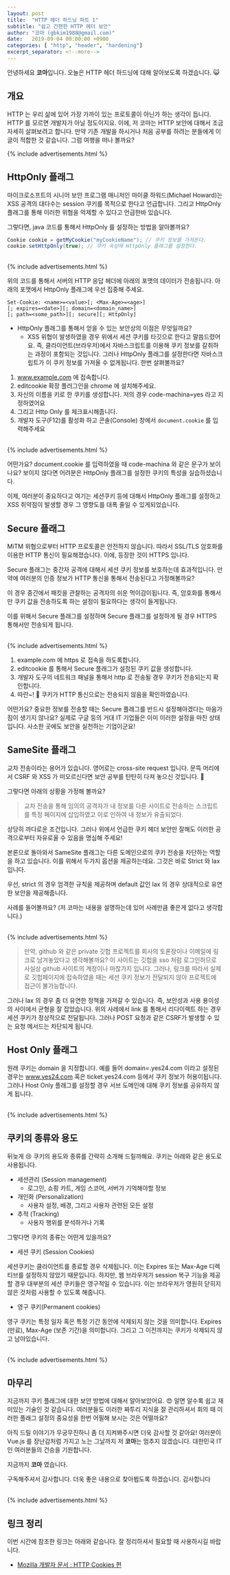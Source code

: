 ```yaml
---
layout: post
title:  "HTTP 헤더 하드닝 파트 1"
subtitle: "쉽고 간편한 HTTP 헤더 보안"
author: "코마 (gbkim1988@gmail.com)"
date:   2019-09-04 00:00:00 +0900
categories: [ "http", "header", "hardening"]
excerpt_separator: <!--more-->
---
```


안녕하세요 **코마**입니다. 오늘은 HTTP 헤더 하드닝에 대해 알아보도록 하겠습니다. 😺

<!--more-->

## 개요

HTTP 는 우리 삶에 있어 가장 가까이 있는 프로토콜이 아닌가 하는 생각이 듭니다. HTTP 를 모르면 개발자가 아닐 정도이지요. 이에, 저 코마는 HTTP 보안에 대해서 조금 자세히 살펴보려고 합니다. 만약 기존 개발을 하시거나 처음 공부를 하려는 분들에게 이 글이 적합한 것 같습니다. 그럼 여행을 떠나 볼까요?

{% include advertisements.html %}

## HttpOnly 플래그

마이크로소프트의 시니어 보안 프로그램 매니저인 마이클 하워드(Michael Howard)는 XSS 공격의 대다수는 session 쿠키를 목적으로 한다고 언급합니다. 그리고 HttpOnly 플래그를 통해 이러한 위협을 억제할 수 있다고 언급한바 있습니다.

그렇다면,  java 코드를 통해서 HttpOnly 를 설정하는 방법을 알아볼까요?

```java
Cookie cookie = getMyCookie("myCookieName"); // 쿠키 정보를 가져온다.
cookie.setHttpOnly(true); // 쿠키 속성에 HttpOnly 플래그를 설정한다.
```

<br>
{% include advertisements.html %}<br>

위의 코드를 통해서 서버의 HTTP 응답 헤더에 아래의 포맷의 데이터가 전송됩니다. 아래의 포맷에서 HttpOnly 플래그에 우선 집중해 주세요.

```
Set-Cookie: <name>=<value>[; <Max-Age>=<age>] 
[; expires=<date>][; domain=<domain_name>]
[; path=<some_path>][; secure][; HttpOnly]
```

- HttpOnly 플래그를 통해서 얻을 수 있는 보안상의 이점은 무엇일까요? 
  - XSS 위협이 발생하였을 경우 위에서 세션 쿠키를 타깃으로 한다고 말씀드렸어요. 즉, 클라이언트(브라우저)에서 자바스크립트를 이용해 쿠키 정보를 갈취하는 과정이 포함되는 것입니다. 그러나 HttpOnly 플래그를 설정한다면 자바스크립트가 이 쿠키 정보를 가져올 수 없게됩니다. 한번 살펴볼까요?

1. www.example.com 에 접속합니다.
2. editcookie 확장 플러그인을 chrome 에 설치해주세요.
3. 자신의 이름을 키로 한 쿠키를 생성합니다. 저의 경우 code-machina=yes 라고 지정하였어요
4. 그리고 Http Only 를 체크표시해줍니다.
5. 개발자 도구(F12)를 활성화 하고 콘솔(Console) 창에서 `document.cookie` 를 입력해주세요

<br>
{% include advertisements.html %}<br>

어떤가요? document.cookie 를 입력하였을 때 code-machina 와 같은 문구가 보이나요? 보이지 않다면 어려분은 HttpOnly 플래그를 설정한 쿠키의 특성을 실습하셨습니다.

이제, 여러분이 중요하다고 여기는 세션쿠키 등에 대해서 HttpOnly 플래그를 설정하고 XSS 취약점이 발생할 경우 그 영향도를 대폭 줄일 수 있게되었습니다.

## Secure 플래그

MiTM 위협으로부터 HTTP 프로토콜은 안전하지 않습니다. 따라서 SSL/TLS 암호화를 이용한 HTTP 통신이 필요해졌습니다. 이에, 등장한 것이 HTTPS 입니다. 

Secure 플래그는 중간자 공격에 대해서 세션 쿠키 정보를 보호하는데 효과적입니다. 만약에 여러분의 인증 정보가 HTTP 통신을 통해서 전송된다고 가정해볼까요?

이 경우 중간에서 패킷을 관찰하는 공격자의 쉬운 먹이감이됩니다. 즉, 암호화를 통해서만 쿠키 값을 전송하도록 하는 설정이 필요하다는 생각이 들게됩니다. 

이를 위해서 Secure 플래그를 설정하며 Secure 플래그를 설정하게 될 경우 HTTPS 통해서만 전송되게 됩니다. 

<br>
{% include advertisements.html %}<br>

1. example.com 에 https 로 접속을 하도록합니다.
2. editcookie 를 통해서 Secure 플래그가 설정된 쿠키 값을 생성합니다.
3. 개발자 도구의 네트워크 패널을 통해서 http 로 전송될 경우 쿠키가 전송되는지 확인합니다.
4. 따란~! 👏 쿠키가 HTTP 통신으로는 전송되지 않음을 확인하였습니다.

어떤가요? 중요한 정보를 전송할 때는 Secure 플래그를 반드시 설정해야겠다는 마음가짐이 생기지 않나요? 실제로 구글 등의 거대 IT 기업들은 이미 이러한 설정을 마친 상태입니다. 사소한 곳에도 보안을 실천하는 기업이군요!

## SameSite 플래그

교차 전송이라는 용어가 있습니다. 영어로는 cross-site request 입니다. 문뜩 머리에서 CSRF 와 XSS 가 떠오르신다면 보안 공부를 탄탄히 다져 놓으신 것입니다. 👏

그렇다면 아래의 상황을 가정해 볼까요?

> 교차 전송을 통해 임의의 공격자가 내 정보를 다른 사이트로 전송하는 스크립트를 특정 페이지에 삽입하였고 이로 인하여 내 정보가 유출되었다.

상당히 까다로운 조건입니다. 그러나 위에서 언급한 쿠키 헤더 보안만 잘해도 이러한 공격으로부터 자유로울 수 있음을 명심해 주세요!

본론으로 돌아와서 SameSite 플래그는 다른 도메인으로의 쿠키 전송을 차단하는 역할을 하고 있습니다. 이를 위해서 두가지 옵션을 제공하는데요. 그것은 바로 Strict 와 lax 입니다. 

우선, strict 의 경우 엄격한 규칙을 제공하며 default 값인 lax 의 경우 상대적으로 유연한 보안을 제공해줍니다. 

사례를 들어볼까요? (저 코마는 내용을 설명하는데 있어 사례만큼 좋은게 없다고 생각합니다.)

<br>
{% include advertisements.html %}<br>

> 만약, github 와 같은 private 깃헙 프로젝트를 회사의 토론장이나 이메일에 링크로 남겨놓았다고 생각해볼까요? 이 사이트는 깃헙을 sso 처럼 로그인하므로 사실상 github 사이트의 계정이나 마찮가지 입니다. 그러나, 링크를 따라서 실제로 깃헙페이지에 접속하였을 때는 세션 쿠키 정보가 전달되지 않아 프로젝트에 접근이 불가능합니다.

그러나 lax 의 경우 좀 더 유연한 정책을 가져갈 수 있습니다. 즉, 보안성과 사용 용이성의 사이에서 균형을 잘 잡았습니다.  위의 사레에서 link 를 통해서 리다이렉트 하는 경우 세션 쿠키가 정상적으로 전달됩니다. 그러나 POST 요청과 같은 CSRF가 발생할 수 있는 요청 메서드는 차단되게 됩니다.

## Host Only 플래그

원래 쿠키는 domain 을 지정합니다. 예를 들어 domain=.yes24.com 이라고 설정된 경우는 www.yes24.com 혹은 ticket.yes24.com 등에서 쿠키 정보가 허용이됩니다. 그러나 Host Only 플래그를 설정할 경우 서브 도메인에 대해 쿠키 정보를 공유하지 않게 됩니다. 

<br>
{% include advertisements.html %}
<br>

## 쿠키의 종류와 용도

뒤늦게 😢 쿠키의 용도와 종류를 간략히 소개해 드릴까해요. 쿠키는 아래와 같은 용도로 사용됩니다.

- 세션관리 (Session management)
  - 로그인, 쇼핑 카트, 게임 스코어, 서버가 기억해야할 정보
- 개인화 (Personalization)
  - 사용자 설정, 배경, 그리고 사용자 관련된 모든 설정
- 추적 (Tracking)
  - 사용자 행위를 분석하거나 기록

그렇다면 쿠키의 종류는 어떤게 있을까요?

- 세션 쿠키 (Session Cookies)

세션쿠키는 클라이언트를 종료할 경우 삭제됩니다. 이는 Expires 또는 Max-Age 디렉티브를 설정하지 않았기 때문입니다. 하지만, 웹 브라우저가 session 복구 기능을 제공할 경우 대부분의 세션 쿠키들은 영구적일 수 있습니다. 이는 브라우저가 영원히 닫히지 않은 것처럼 사용할 수 있도록 해줍니다.

- 영구 쿠키(Permanent cookies)

영구 쿠키는 특정 일자 혹은 특정 기간 동안에 삭제되지 않는 것을 의미합니다. Expires (만료), Max-Age (보존 기간)을 의미합니다. 그리고 그 이전까지는 쿠키가 삭제되지 않고 남아있습니다.

<br>
{% include advertisements.html %}
<br>

## 마무리

지금까지 쿠키 플래그에 대한 보안 방법에 대해서 알아보았어요. 😍 알면 알수록 쉽고 재미있는 기술인 것 같습니다. 여러분들도 이러한 짜투리 지식을 잘 관리하셔서 회의 때 이러한 플래그 설정의 중요성을 한번 어필해 보시는 것은 어떨까요?

아직 드릴 이야기가 무궁무진하니 좀 더 지켜봐주시면 더욱 감사할 것 같아요! 여러분이 Vue.js 를 장난감처럼 가지고 노는 그날까지 저 **코마**는 멈추지 않겠습니다. 대한민국 IT인 여러분들의 건승을 기원합니다.

지금까지 **코마** 였습니다.

구독해주셔서 감사합니다. 더욱 좋은 내용으로 찾아뵙도록 하겠습니다. 감사합니다

<br>
{% include advertisements.html %}
<br>

## 링크 정리

이번 시간에 참조한 링크는 아래와 같습니다. 잘 정리하셔서 필요할 때 사용하시길 바랍니다.

- [Mozilla 개발자 문서 : HTTP Cookies 편](https://developer.mozilla.org/en-US/docs/Web/HTTP/Cookies)
